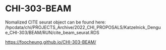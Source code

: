 # CHI-303-BEAM

Nomalized CITE seurat object can be found here:
/hpcdata/chi/PROJECTS_Archive/2022_CHI_PROPOSALS/Katzelnick_Dengue_CHI-303/BEAM/RUN/cite_beam_seurat.RDS

https://foocheung.github.io/CHI-303-BEAM/
